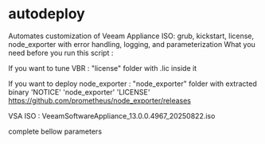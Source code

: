 # autodeploy
Automates customization of Veeam Appliance ISO: grub, kickstart, license, node_exporter with error handling, logging, and parameterization
What you need before you run this script : 

If you want to tune VBR : 
"license" folder with .lic inside it

If you want to deploy node_exporter : 
"node_exporter" folder with extracted binary 'NOTICE' 'node_exporter' 'LICENSE'
https://github.com/prometheus/node_exporter/releases

VSA ISO : 
VeeamSoftwareAppliance_13.0.0.4967_20250822.iso

complete bellow parameters
